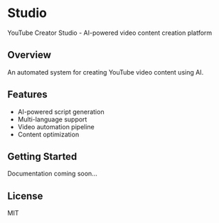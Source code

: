 # Studio

YouTube Creator Studio - AI-powered video content creation platform

## Overview

An automated system for creating YouTube video content using AI.

## Features

- AI-powered script generation
- Multi-language support
- Video automation pipeline
- Content optimization

## Getting Started

Documentation coming soon...

## License

MIT